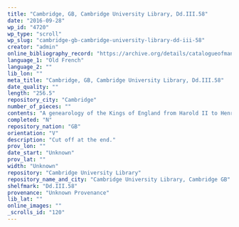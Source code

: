 ```yaml
---
title: "Cambridge, GB, Cambridge University Library, Dd.III.58"
date: "2016-09-28"
wp_id: "4720"
wp_type: "scroll"
wp_slug: "cambridge-gb-cambridge-university-library-dd-iii-58"
creator: "admin"
online_bibliography_record: "https://archive.org/details/catalogueofmanus01cambuoft"
language_1: "Old French"
language_2: ""
lib_lon: ""
meta_title: "Cambridge, GB, Cambridge University Library, Dd.III.58"
date_quality: ""
length: "256.5"
repository_city: "Cambridge"
number_of_pieces: ""
contents: "A genearology of the Kings of England from Harold II to Henry VI with drawings of each person."
completed: "N"
repository_nation: "GB"
orientation: "V"
description: "Cut off at the end."
prov_lon: ""
date_start: "Unknown"
prov_lat: ""
width: "Unknown"
repository: "Cambridge University Library"
repository_name_and_city: "Cambridge University Library, Cambridge GB"
shelfmark: "Dd.III.58"
provenance: "Unknown Provenance"
lib_lat: ""
online_images: ""
_scrolls_id: "120"
---
```



